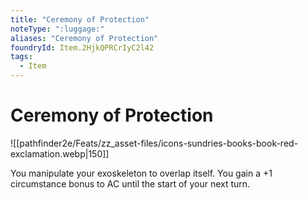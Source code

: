 ```yaml
---
title: "Ceremony of Protection"
noteType: ":luggage:"
aliases: "Ceremony of Protection"
foundryId: Item.2HjkQPRCrIyC2l42
tags:
  - Item
---
```


# Ceremony of Protection
![[pathfinder2e/Feats/zz_asset-files/icons-sundries-books-book-red-exclamation.webp|150]]

You manipulate your exoskeleton to overlap itself. You gain a +1 circumstance bonus to AC until the start of your next turn.


